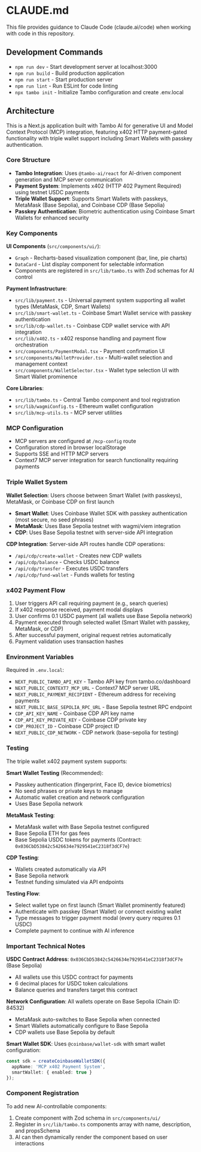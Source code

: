 # CLAUDE.md

This file provides guidance to Claude Code (claude.ai/code) when working with code in this repository.

## Development Commands

- `npm run dev` - Start development server at localhost:3000
- `npm run build` - Build production application  
- `npm run start` - Start production server
- `npm run lint` - Run ESLint for code linting
- `npx tambo init` - Initialize Tambo configuration and create .env.local

## Architecture

This is a Next.js application built with Tambo AI for generative UI and Model Context Protocol (MCP) integration, featuring x402 HTTP payment-gated functionality with triple wallet support including Smart Wallets with passkey authentication.

### Core Structure

- **Tambo Integration**: Uses `@tambo-ai/react` for AI-driven component generation and MCP server communication
- **Payment System**: Implements x402 (HTTP 402 Payment Required) using testnet USDC payments
- **Triple Wallet Support**: Supports Smart Wallets with passkeys, MetaMask (Base Sepolia), and Coinbase CDP (Base Sepolia)
- **Passkey Authentication**: Biometric authentication using Coinbase Smart Wallets for enhanced security

### Key Components

**UI Components** (`src/components/ui/`):
- `Graph` - Recharts-based visualization component (bar, line, pie charts)
- `DataCard` - List display component for selectable information
- Components are registered in `src/lib/tambo.ts` with Zod schemas for AI control

**Payment Infrastructure**:
- `src/lib/payment.ts` - Universal payment system supporting all wallet types (MetaMask, CDP, Smart Wallets)
- `src/lib/smart-wallet.ts` - Coinbase Smart Wallet service with passkey authentication
- `src/lib/cdp-wallet.ts` - Coinbase CDP wallet service with API integration
- `src/lib/x402.ts` - x402 response handling and payment flow orchestration  
- `src/components/PaymentModal.tsx` - Payment confirmation UI
- `src/components/WalletProvider.tsx` - Multi-wallet selection and management context
- `src/components/WalletSelector.tsx` - Wallet type selection UI with Smart Wallet prominence

**Core Libraries**:
- `src/lib/tambo.ts` - Central Tambo component and tool registration
- `src/lib/wagmiConfig.ts` - Ethereum wallet configuration
- `src/lib/mcp-utils.ts` - MCP server utilities

### MCP Configuration

- MCP servers are configured at `/mcp-config` route
- Configuration stored in browser localStorage
- Supports SSE and HTTP MCP servers
- Context7 MCP server integration for search functionality requiring payments

### Triple Wallet System

**Wallet Selection**: Users choose between Smart Wallet (with passkeys), MetaMask, or Coinbase CDP on first launch
- **Smart Wallet**: Uses Coinbase Wallet SDK with passkey authentication (most secure, no seed phrases)
- **MetaMask**: Uses Base Sepolia testnet with wagmi/viem integration  
- **CDP**: Uses Base Sepolia testnet with server-side API integration

**CDP Integration**: Server-side API routes handle CDP operations:
- `/api/cdp/create-wallet` - Creates new CDP wallets
- `/api/cdp/balance` - Checks USDC balance
- `/api/cdp/transfer` - Executes USDC transfers
- `/api/cdp/fund-wallet` - Funds wallets for testing

### x402 Payment Flow

1. User triggers API call requiring payment (e.g., search queries)
2. If x402 response received, payment modal displays
3. User confirms 0.1 USDC payment (all wallets use Base Sepolia network)
4. Payment executed through selected wallet (Smart Wallet with passkey, MetaMask, or CDP)
5. After successful payment, original request retries automatically
6. Payment validation uses transaction hashes

### Environment Variables

Required in `.env.local`:
- `NEXT_PUBLIC_TAMBO_API_KEY` - Tambo API key from tambo.co/dashboard
- `NEXT_PUBLIC_CONTEXT7_MCP_URL` - Context7 MCP server URL
- `NEXT_PUBLIC_PAYMENT_RECIPIENT` - Ethereum address for receiving payments
- `NEXT_PUBLIC_BASE_SEPOLIA_RPC_URL` - Base Sepolia testnet RPC endpoint
- `CDP_API_KEY_NAME` - Coinbase CDP API key name
- `CDP_API_KEY_PRIVATE_KEY` - Coinbase CDP private key
- `CDP_PROJECT_ID` - Coinbase CDP project ID
- `NEXT_PUBLIC_CDP_NETWORK` - CDP network (base-sepolia for testing)

### Testing

The triple wallet x402 payment system supports:

**Smart Wallet Testing** (Recommended):
- Passkey authentication (fingerprint, Face ID, device biometrics)
- No seed phrases or private keys to manage
- Automatic wallet creation and network configuration
- Uses Base Sepolia network

**MetaMask Testing**:
- MetaMask wallet with Base Sepolia testnet configured
- Base Sepolia ETH for gas fees  
- Base Sepolia USDC tokens for payments (Contract: `0x036CbD53842c5426634e7929541eC2318f3dCF7e`)

**CDP Testing**:
- Wallets created automatically via API
- Base Sepolia network
- Testnet funding simulated via API endpoints

**Testing Flow**:
- Select wallet type on first launch (Smart Wallet prominently featured)
- Authenticate with passkey (Smart Wallet) or connect existing wallet
- Type messages to trigger payment modal (every query requires 0.1 USDC)
- Complete payment to continue with AI inference

### Important Technical Notes

**USDC Contract Address**: `0x036CbD53842c5426634e7929541eC2318f3dCF7e` (Base Sepolia)
- All wallets use this USDC contract for payments
- 6 decimal places for USDC token calculations
- Balance queries and transfers target this contract

**Network Configuration**: All wallets operate on Base Sepolia (Chain ID: 84532)
- MetaMask auto-switches to Base Sepolia when connected
- Smart Wallets automatically configure to Base Sepolia
- CDP wallets use Base Sepolia by default

**Smart Wallet SDK**: Uses `@coinbase/wallet-sdk` with smart wallet configuration:
```typescript
const sdk = createCoinbaseWalletSDK({
  appName: 'MCP x402 Payment System',
  smartWallet: { enabled: true }
});
```

### Component Registration

To add new AI-controllable components:
1. Create component with Zod schema in `src/components/ui/`
2. Register in `src/lib/tambo.ts` components array with name, description, and propsSchema
3. AI can then dynamically render the component based on user interactions